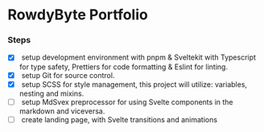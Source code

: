 # RowdyByte Portfolio

### Steps

- [x] &nbsp;setup development environment with pnpm & Sveltekit with Typescript for type safety, Prettiers for code formatting & Eslint for linting.
- [x] &nbsp;setup Git for source control.
- [x] &nbsp;setup SCSS for style management, this project will utilize: variables, nesting and mixins.
- [ ] &nbsp;setup MdSvex preprocessor for using Svelte components in the markdown and viceversa.
- [ ] &nbsp;create landing page, with Svelte transitions and animations
